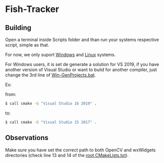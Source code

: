 # Fish-Tracker

## Building

Open a terminal inside Scripts folder and than run your systems respective script, simple as that.

For now, we only suport [Windows](Scripts/Win-GenProjects.bat) and [Linux](Scripts/Lin-GenProjects) systems.

For Windows users, it is set de generate a solution for VS 2019, if you have another version of Visual Studio or want to build
for another compiler, just change the 3rd line of [Win-GenProjects.bat](Scripts/Win-GenProjects.bat).

Ex:

from:
```bat
$ call cmake -G "Visual Studio 16 2019" .
```
to:
```bat
$ call cmake -G "Visual Studio 15 2017" .
```

## Observations

Make sure you have set the correct path to both OpenCV and wxWidgets directories (check line 13 and 14 of the [root CMakeLists.txt](CMakeLists.txt)).
